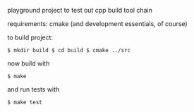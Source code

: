 playground project to test out cpp build tool chain

requirements: cmake (and development essentials, of course)

to build project:

`$ mkdir build
$ cd build
$ cmake ../src`

now build with

`$ make`

and run tests with

`$ make test`